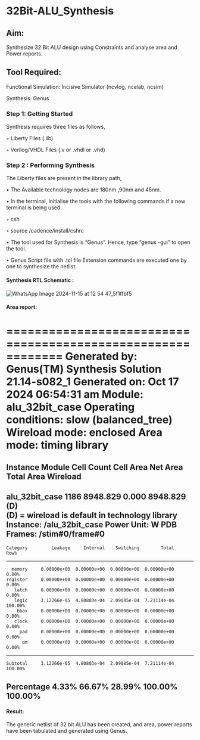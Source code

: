 # 32Bit-ALU_Synthesis

## Aim:

Synthesize 32 Bit ALU design using Constraints and analyse area and Power reports.

## Tool Required:

Functional Simulation: Incisive Simulator (ncvlog, ncelab, ncsim)

Synthesis: Genus

### Step 1: Getting Started

Synthesis requires three files as follows,

◦ Liberty Files (.lib)

◦ Verilog/VHDL Files (.v or .vhdl or .vhd)

### Step 2 : Performing Synthesis

The Liberty files are present in the library path,

• The Available technology nodes are 180nm ,90nm and 45nm.

• In the terminal, initialise the tools with the following commands if a new terminal is being
used.

◦ csh

◦ source /cadence/install/cshrc

• The tool used for Synthesis is “Genus”. Hence, type “genus -gui” to open the tool.

• Genus Script file with .tcl file Extension commands are executed one by one to synthesize the netlist.

#### Synthesis RTL Schematic :
![WhatsApp Image 2024-11-15 at 12 54 47_5f1ffbf5](https://github.com/user-attachments/assets/b1e00c39-e951-4ea9-8484-dcd255200d63)

#### Area report:
============================================================
  Generated by:           Genus(TM) Synthesis Solution 21.14-s082_1
  Generated on:           Oct 17 2024  06:54:31 am
  Module:                 alu_32bit_case
  Operating conditions:   slow (balanced_tree)
  Wireload mode:          enclosed
  Area mode:              timing library
============================================================

   Instance    Module  Cell Count  Cell Area  Net Area   Total Area   Wireload  
--------------------------------------------------------------------------------
alu_32bit_case               1186   8948.829     0.000     8948.829 <none> (D)  
  (D) = wireload is default in technology library
Instance: /alu_32bit_case
Power Unit: W
PDB Frames: /stim#0/frame#0
  -------------------------------------------------------------------------
    Category         Leakage     Internal    Switching        Total    Row%
  -------------------------------------------------------------------------
      memory     0.00000e+00  0.00000e+00  0.00000e+00  0.00000e+00   0.00%
    register     0.00000e+00  0.00000e+00  0.00000e+00  0.00000e+00   0.00%
       latch     0.00000e+00  0.00000e+00  0.00000e+00  0.00000e+00   0.00%
       logic     3.12266e-05  4.80803e-04  2.09085e-04  7.21114e-04 100.00%
        bbox     0.00000e+00  0.00000e+00  0.00000e+00  0.00000e+00   0.00%
       clock     0.00000e+00  0.00000e+00  0.00000e+00  0.00000e+00   0.00%
         pad     0.00000e+00  0.00000e+00  0.00000e+00  0.00000e+00   0.00%
          pm     0.00000e+00  0.00000e+00  0.00000e+00  0.00000e+00   0.00%
  -------------------------------------------------------------------------
    Subtotal     3.12266e-05  4.80803e-04  2.09085e-04  7.21114e-04 100.00%
  Percentage           4.33%       66.67%       28.99%      100.00% 100.00%
  -------------------------------------------------------------------------
#### Result: 

The generic netlist of 32 bit ALU  has been created, and area, power reports have been tabulated and generated using Genus.

